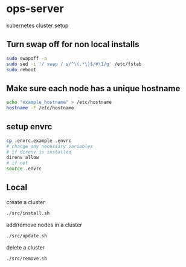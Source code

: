 # ops-server

kubernetes cluster setup

## Turn swap off for non local installs

```bash
sudo swapoff -a 
sudo sed -i '/ swap / s/^\(.*\)$/#\1/g' /etc/fstab
sudo reboot
```

## Make sure each node has a unique hostname 

```bash
echo "example_hostname" > /etc/hostname
hostname -F /etc/hostname
```

## setup envrc

```bash
cp .envrc.example .envrc
# change any necessary variables
# if direnv is installed
direnv allow
# if not
source .envrc
```

## Local

create a cluster

```bash
./src/install.sh
```

add/remove nodes in a cluster

```bash
./src/update.sh
```

delete a cluster

```bash
./src/remove.sh
```